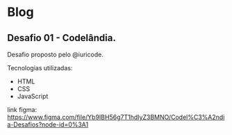 # Blog

## Desafio 01 - Codelândia. 

Desafio proposto pelo @iuricode.  

Tecnologias utilizadas:

- HTML
- CSS
- JavaScript

link figma:
https://www.figma.com/file/Yb9IBH56g7T1hdIyZ3BMNO/Codel%C3%A2ndia-Desafios?node-id=0%3A1
